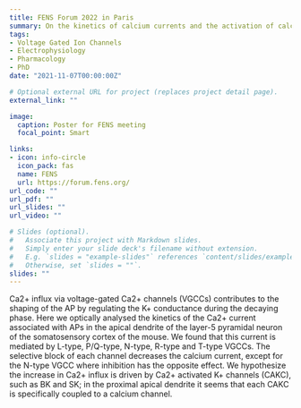 ```yaml
---
title: FENS Forum 2022 in Paris
summary: On the kinetics of calcium currents and the activation of calcium-activated potassium channels in layer-5 pyramidal neuron dendrites
tags:
- Voltage Gated Ion Channels
- Electrophysiology
- Pharmacology
- PhD
date: "2021-11-07T00:00:00Z"

# Optional external URL for project (replaces project detail page).
external_link: ""

image:
  caption: Poster for FENS meeting
  focal_point: Smart

links:
- icon: info-circle
  icon_pack: fas
  name: FENS
  url: https://forum.fens.org/
url_code: ""
url_pdf: ""
url_slides: ""
url_video: ""

# Slides (optional).
#   Associate this project with Markdown slides.
#   Simply enter your slide deck's filename without extension.
#   E.g. `slides = "example-slides"` references `content/slides/example-slides.md`.
#   Otherwise, set `slides = ""`.
slides: ""
---
```


Ca2+ influx via voltage-gated Ca2+ channels (VGCCs) contributes to the shaping of the AP by regulating the K+ conductance during the decaying phase. Here we optically analysed the kinetics of the Ca2+ current associated with APs in the apical dendrite of the layer-5 pyramidal neuron of the somatosensory cortex of the mouse. We found that this current is mediated by L-type, P/Q-type, N-type, R-type and T-type VGCCs. The selective block of each channel decreases the calcium current, except for the N-type VGCC where inhibition has the opposite effect. We hypothesize the increase in Ca2+ influx is driven by Ca2+ activated K+ channels (CAKC), such as BK and SK; in the proximal apical dendrite it seems that each CAKC is specifically coupled to a calcium channel. 